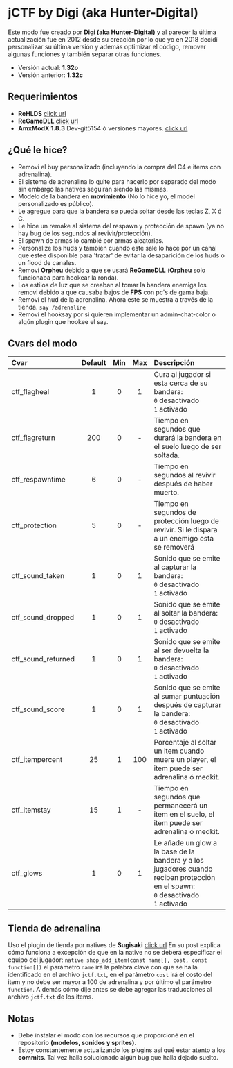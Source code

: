 # jCTF by Digi (aka Hunter-Digital)
Este modo fue creado por <b>Digi (aka Hunter-Digital)</b> y al parecer la última actualización fue en 2012 desde su creación por lo que yo en 2018 decidí personalizar su última versión y además optimizar el código, remover algunas funciones y también separar otras funciones.

* Versión actual: <b>1.32o</b>
* Versión anterior: <b>1.32c</b>

## Requerimientos
* <b>ReHLDS</b> [click url](https://github.com/dreamstalker/rehlds/)
* <b>ReGameDLL</b> [click url](https://github.com/s1lentq/ReGameDLL_CS)
* <b>AmxModX 1.8.3</b> Dev-git5154 ó versiones mayores. [click url](http://amxmodx.org/snapshots.php)

## ¿Qué le hice?
* Removí el buy personalizado (incluyendo la compra del C4 e items con adrenalina).
* El sistema de adrenalina lo quite para hacerlo por separado del modo sin embargo las natives seguiran siendo las mismas.
* Modelo de la bandera en <b>movimiento</b> (No lo hice yo, el model personalizado es público).
* Le agregue para que la bandera se pueda soltar desde las teclas Z, X ó C.
* Le hice un remake al sistema del respawn y protección de spawn (ya no hay bug de los segundos al revivir/protección).
* El spawn de armas lo cambié por armas aleatorias.
* Personalize los huds y también cuando este sale lo hace por un canal que estee disponible para 'tratar' de evitar la desaparición de los huds o un flood de canales.
* Removí <b>Orpheu</b> debido a que se usará <b>ReGameDLL</b> (<b>Orpheu</b> solo funcionaba para hookear la ronda).
* Los estilos de luz que se creaban al tomar la bandera enemiga los removi debido a que causaba bajos de <b>FPS</b> con pc's de gama baja.
* Removí el hud de la adrenalina. Ahora este se muestra a través de la tienda. `say /adrenaline`
* Removí el hooksay por si quieren implementar un admin-chat-color o algún plugin que hookee el say.

## Cvars del modo
| Cvar                          | Default | Min | Max | Descripción |
| :---------------------------- | :-: | :-: | :-: | :--------------------------------------------- |
| ctf_flagheal                  | 1   | 0   | 1   | Cura al jugador si esta cerca de su bandera:<br/>`0` desactivado <br/>`1` activado |
| ctf_flagreturn                | 200 | 0   | -   | Tiempo en segundos que durará la bandera en el suelo luego de ser soltada. |
| ctf_respawntime               | 6   | 0   | -   | Tiempo en segundos al revivir después de haber muerto. |
| ctf_protection                | 5   | 0   | -   | Tiempo en segundos de protección luego de revivir. Si le dispara a un enemigo esta se removerá |
| ctf_sound_taken               | 1   | 0   | 1   | Sonido que se emite al capturar la bandera:<br/>`0` desactivado <br/>`1` activado  |
| ctf_sound_dropped             | 1   | 0   | 1   | Sonido que se emite al soltar la bandera:<br/>`0` desactivado <br/>`1` activado |
| ctf_sound_returned            | 1   | 0   | 1   | Sonido que se emite al ser devuelta la bandera:<br/>`0` desactivado <br/>`1` activado |
| ctf_sound_score               | 1   | 0   | 1   | Sonido que se emite al sumar puntuación después de capturar la bandera:<br/>`0` desactivado <br/>`1` activado |
| ctf_itempercent               | 25  | 1   | 100 | Porcentaje al soltar un item cuando muere un player, el item puede ser adrenalina ó medkit. |
| ctf_itemstay                  | 15  | 1   | -   | Tiempo en segundos que permanecerá un item en el suelo, el item puede ser adrenalina ó medkit. |
| ctf_glows                     | 1   | 0   | 1   | Le añade un glow a la base de la bandera y a los jugadores cuando reciben protección en el spawn:<br/>`0` desactivado <br/>`1` activado |


## Tienda de adrenalina
Uso el plugin de tienda por natives de <b>Sugisaki</b> [click url](https://amxmodx-es.com/Thread-Otra-Tienda-por-natives) En su post explica cómo funciona a excepción de que en la native no se deberá especificar el equipo del jugador: `native shop_add_item(const name[], cost, const function[])` el parámetro `name` irá la palabra clave con que se halla identificado en el archivo `jctf.txt`, en el parámetro `cost` irá el costo del item y no debe ser mayor a 100 de adrenalina y por último el parámetro `function`. A demás cómo dije antes se debe agregar las traducciones al archivo `jctf.txt` de los items.

## Notas
* Debe instalar el modo con los recursos que proporcioné en el repositorio <b>(modelos, sonidos y sprites)</b>.
* Estoy constantemente actualizando los plugins así qué estar atento a los <b>commits</b>. Tal vez halla solucionado algún bug que halla dejado suelto.
